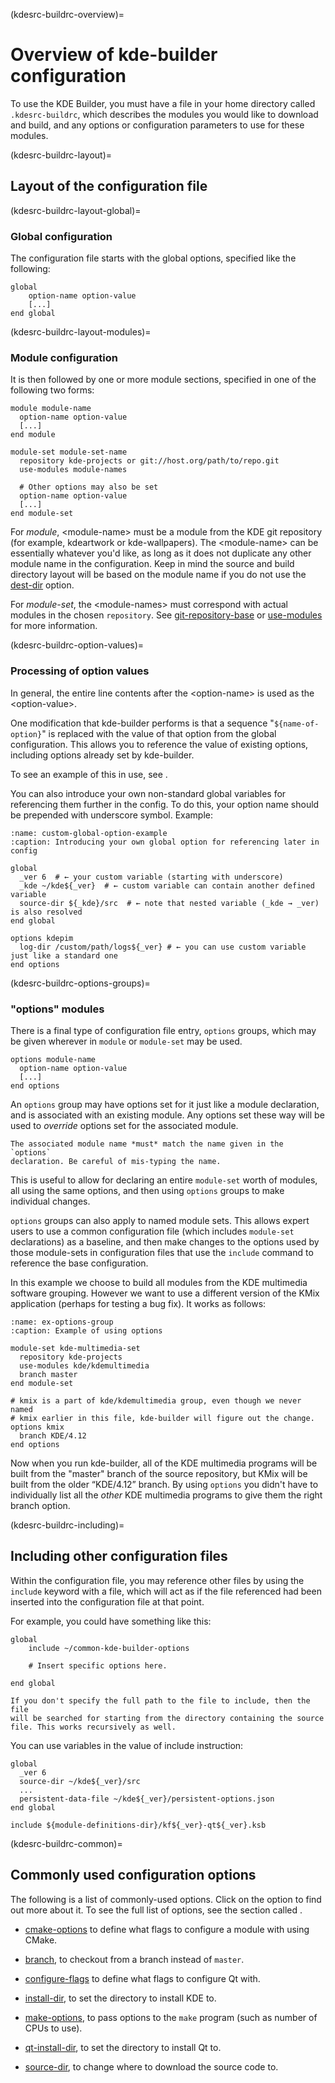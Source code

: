 (kdesrc-buildrc-overview)=
# Overview of kde-builder configuration

To use the KDE Builder, you must have a file in your home directory called
`.kdesrc-buildrc`, which describes the modules you would like to
download and build, and any options or configuration parameters to use
for these modules.

(kdesrc-buildrc-layout)=
## Layout of the configuration file

(kdesrc-buildrc-layout-global)=
### Global configuration

The configuration file starts with the global options, specified like
the following:

```text
global
    option-name option-value
    [...]
end global
```

(kdesrc-buildrc-layout-modules)=
### Module configuration

It is then followed by one or more module sections, specified in one of
the following two forms:


```text
module module-name
  option-name option-value
  [...]
end module
```

```text
module-set module-set-name
  repository kde-projects or git://host.org/path/to/repo.git
  use-modules module-names

  # Other options may also be set
  option-name option-value
  [...]
end module-set
```

For *module*, \<module-name\> must be a module from the KDE git
repository (for example, kdeartwork or kde-wallpapers).
The \<module-name\> can be essentially whatever you'd like,
as long as it does not duplicate any other module name in the
configuration. Keep in mind the source and build directory layout will
be based on the module name if you do not use the
[dest-dir](#conf-dest-dir) option.

For *module-set*, the \<module-names\> must correspond with
actual modules in the chosen `repository`. See
[git-repository-base](#conf-git-repository-base) or
[use-modules](#conf-use-modules) for more information.

(kdesrc-buildrc-option-values)=
### Processing of option values

In general, the entire line contents after the \<option-name\> is used
as the \<option-value\>.

One modification that kde-builder performs is that a sequence
"`${name-of-option}`" is replaced with the value of that option from the
global configuration. This allows you to reference the value of existing
options, including options already set by kde-builder.

To see an example of this in use, see [](#make-options-example).

You can also introduce your own non-standard global variables for
referencing them further in the config. To do this, your option name
should be prepended with underscore symbol. Example:

```{code-block} text
:name: custom-global-option-example
:caption: Introducing your own global option for referencing later in config

global
  _ver 6  # ← your custom variable (starting with underscore)
  _kde ~/kde${_ver}  # ← custom variable can contain another defined variable
  source-dir ${_kde}/src  # ← note that nested variable (_kde → _ver) is also resolved
end global

options kdepim
  log-dir /custom/path/logs${_ver} # ← you can use custom variable just like a standard one
end options
```

(kdesrc-buildrc-options-groups)=
### "options" modules

There is a final type of configuration file entry, `options` groups,
which may be given wherever in `module` or `module-set` may be used.

```text
options module-name
  option-name option-value
  [...]
end options
```

An `options` group may have options set for it just like a module
declaration, and is associated with an existing module. Any options set
these way will be used to *override* options set for the associated
module.

```{important}
The associated module name *must* match the name given in the `options`
declaration. Be careful of mis-typing the name.
```

This is useful to allow for declaring an entire `module-set` worth of
modules, all using the same options, and then using `options` groups to
make individual changes.

`options` groups can also apply to named module sets. This allows expert
users to use a common configuration file (which includes `module-set`
declarations) as a baseline, and then make changes to the options used
by those module-sets in configuration files that use the `include`
command to reference the base configuration.

In this example we choose to build all modules from the KDE multimedia
software grouping. However we want to use a different version of the
KMix application (perhaps for testing a bug fix). It works as follows:

```{code-block} text
:name: ex-options-group
:caption: Example of using options

module-set kde-multimedia-set
  repository kde-projects
  use-modules kde/kdemultimedia
  branch master
end module-set

# kmix is a part of kde/kdemultimedia group, even though we never named
# kmix earlier in this file, kde-builder will figure out the change.
options kmix
  branch KDE/4.12
end options
```

Now when you run kde-builder, all of the KDE multimedia programs will
be built from the "master" branch of the source repository, but KMix
will be built from the older “KDE/4.12” branch. By using `options` you
didn't have to individually list all the *other* KDE multimedia programs
to give them the right branch option.

(kdesrc-buildrc-including)=
## Including other configuration files

Within the configuration file, you may reference other files by using
the `include` keyword with a file, which will act as if the file
referenced had been inserted into the configuration file at that point.

For example, you could have something like this:

```text
global
    include ~/common-kde-builder-options

    # Insert specific options here.

end global
```

```{note}
If you don't specify the full path to the file to include, then the file
will be searched for starting from the directory containing the source
file. This works recursively as well.
```

You can use variables in the value of include instruction:

```text
global
  _ver 6
  source-dir ~/kde${_ver}/src
  ...
  persistent-data-file ~/kde${_ver}/persistent-options.json
end global

include ${module-definitions-dir}/kf${_ver}-qt${_ver}.ksb
```

(kdesrc-buildrc-common)=
## Commonly used configuration options

The following is a list of commonly-used options. Click on the option to
find out more about it. To see the full list of options, see the section called
[](./conf-options-table).

- [cmake-options](#conf-cmake-options) to define what flags to configure
  a module with using CMake.

- [branch](#conf-branch), to checkout from a branch instead of `master`.

- [configure-flags](#conf-configure-flags) to define what flags to
  configure Qt with.

- [install-dir](#conf-install-dir), to set the directory to install KDE
  to.

- [make-options](#conf-make-options), to pass options to the `make`
  program (such as number of CPUs to use).

- [qt-install-dir](#conf-qt-install-dir), to set the directory to
  install Qt to.

- [source-dir](#conf-source-dir), to change where to download the source
  code to.


